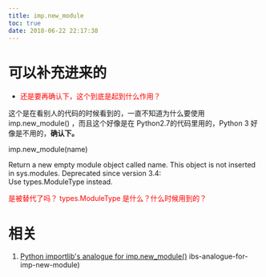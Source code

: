 ```yaml
---
title: imp.new_module
toc: true
date: 2018-06-22 22:17:38
---
```


# 可以补充进来的

- <font color=red>还是要再确认下，这个到底是起到什么作用？</font>



这个是在看别人的代码的时候看到的，一直不知道为什么要使用 imp.new_module() ，而且这个好像是在 Python2.7的代码里用的，Python 3 好像是不用的，**确认下。**


imp.new_module(name)

Return a new empty module object called name. This object is not inserted in sys.modules.
Deprecated since version 3.4: Use types.ModuleType instead.

<font color=red>是被替代了吗？ types.ModuleType  是什么？什么时候用到的？</font>





# 相关

1. [Python importlib's analogue for imp.new_module()](https://stackoverflow.com/questions/32175693/Python-importlibs-analogue-for-imp-new-module)
ibs-analogue-for-imp-new-module)
